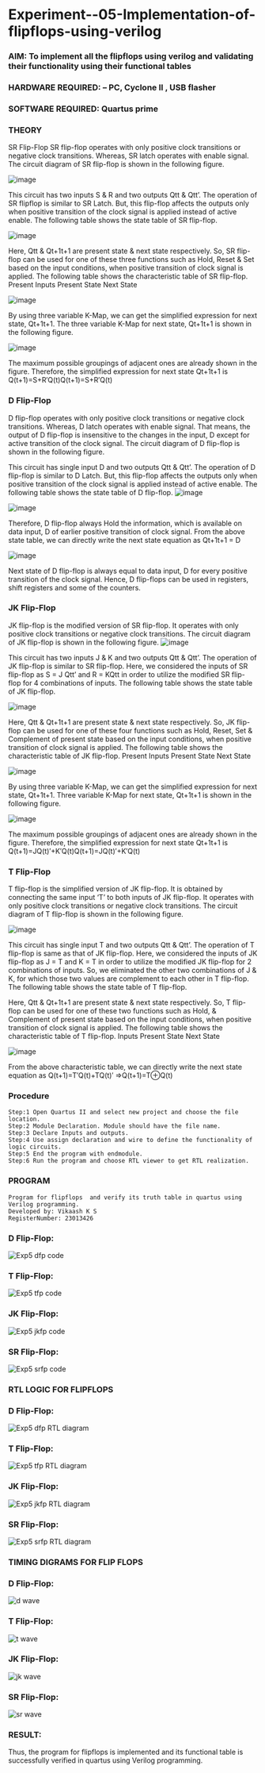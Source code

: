 # Experiment--05-Implementation-of-flipflops-using-verilog
### AIM: To implement all the flipflops using verilog and validating their functionality using their functional tables
### HARDWARE REQUIRED:  – PC, Cyclone II , USB flasher
### SOFTWARE REQUIRED:   Quartus prime
### THEORY 
SR Flip-Flop
SR flip-flop operates with only positive clock transitions or negative clock transitions. Whereas, SR latch operates with enable signal. The circuit diagram of SR flip-flop is shown in the following figure.

![image](https://user-images.githubusercontent.com/36288975/167910294-bb550548-b1dc-4cba-9044-31d9037d476b.png)

 
This circuit has two inputs S & R and two outputs Qtt & Qtt’. The operation of SR flipflop is similar to SR Latch. But, this flip-flop affects the outputs only when positive transition of the clock signal is applied instead of active enable.
The following table shows the state table of SR flip-flop.


![image](https://user-images.githubusercontent.com/36288975/167910648-ced88e69-869c-42e2-9718-a285a3902446.png)


Here, Qtt & Qt+1t+1 are present state & next state respectively. So, SR flip-flop can be used for one of these three functions such as Hold, Reset & Set based on the input conditions, when positive transition of clock signal is applied. The following table shows the characteristic table of SR flip-flop.
Present Inputs	Present State	Next State


![image](https://user-images.githubusercontent.com/36288975/167908180-5fc9d589-1cb5-41f5-b2c8-927e04f5f387.png)

By using three variable K-Map, we can get the simplified expression for next state, Qt+1t+1. The three variable K-Map for next state, Qt+1t+1 is shown in the following figure.

![image](https://user-images.githubusercontent.com/36288975/167908214-25b30a54-db20-4bcb-9385-5f93a1982a09.png)

 
The maximum possible groupings of adjacent ones are already shown in the figure. Therefore, the simplified expression for next state Qt+1t+1 is
Q(t+1)=S+R′Q(t)Q(t+1)=S+R′Q(t)


### D Flip-Flop
D flip-flop operates with only positive clock transitions or negative clock transitions. Whereas, D latch operates with enable signal. That means, the output of D flip-flop is insensitive to the changes in the input, D except for active transition of the clock signal. The circuit diagram of D flip-flop is shown in the following figure.
 
This circuit has single input D and two outputs Qtt & Qtt’. The operation of D flip-flop is similar to D Latch. But, this flip-flop affects the outputs only when positive transition of the clock signal is applied instead of active enable.
The following table shows the state table of D flip-flop.
![image](https://user-images.githubusercontent.com/36288975/167908342-e03f0cbb-5958-43bb-b74a-5e3ec2341675.png)

![image](https://user-images.githubusercontent.com/36288975/167910325-aeef0739-0a54-40e2-bebd-6f5fa0cad10e.png)



Therefore, D flip-flop always Hold the information, which is available on data input, D of earlier positive transition of clock signal. From the above state table, we can directly write the next state equation as
Qt+1t+1 = D



![image](https://user-images.githubusercontent.com/36288975/167908850-d39d07ba-7f9d-490a-b9f2-274e189fd047.png)

Next state of D flip-flop is always equal to data input, D for every positive transition of the clock signal. Hence, D flip-flops can be used in registers, shift registers and some of the counters.


### JK Flip-Flop
JK flip-flop is the modified version of SR flip-flop. It operates with only positive clock transitions or negative clock transitions. The circuit diagram of JK flip-flop is shown in the following figure.
![image](https://user-images.githubusercontent.com/36288975/167910378-d2d984a7-2815-4d17-8c41-ee4bdf59ec24.png) 

 
This circuit has two inputs J & K and two outputs Qtt & Qtt’. The operation of JK flip-flop is similar to SR flip-flop. Here, we considered the inputs of SR flip-flop as S = J Qtt’ and R = KQtt in order to utilize the modified SR flip-flop for 4 combinations of inputs.
The following table shows the state table of JK flip-flop.


![image](https://user-images.githubusercontent.com/36288975/167908575-59c35afb-50d3-46a2-888c-47478a3179d5.png)

Here, Qtt & Qt+1t+1 are present state & next state respectively. So, JK flip-flop can be used for one of these four functions such as Hold, Reset, Set & Complement of present state based on the input conditions, when positive transition of clock signal is applied. The following table shows the characteristic table of JK flip-flop.
Present Inputs	Present State	Next State

![image](https://user-images.githubusercontent.com/36288975/167908664-c854ffe9-0bd3-44c2-bfa6-e53928181c69.png)


By using three variable K-Map, we can get the simplified expression for next state, Qt+1t+1. Three variable K-Map for next state, Qt+1t+1 is shown in the following figure.
 
 
 ![image](https://user-images.githubusercontent.com/36288975/167908688-fa93c3e9-8323-4864-947d-c11d163d5a90.png)

The maximum possible groupings of adjacent ones are already shown in the figure. Therefore, the simplified expression for next state Qt+1t+1 is
Q(t+1)=JQ(t)′+K′Q(t)Q(t+1)=JQ(t)′+K′Q(t)



### T Flip-Flop
T flip-flop is the simplified version of JK flip-flop. It is obtained by connecting the same input ‘T’ to both inputs of JK flip-flop. It operates with only positive clock transitions or negative clock transitions. The circuit diagram of T flip-flop is shown in the following figure.

![image](https://user-images.githubusercontent.com/36288975/167911534-5f3c445d-bc68-46e2-9a9c-7efce5febc60.png)



This circuit has single input T and two outputs Qtt & Qtt’. The operation of T flip-flop is same as that of JK flip-flop. Here, we considered the inputs of JK flip-flop as J = T and K = T in order to utilize the modified JK flip-flop for 2 combinations of inputs. So, we eliminated the other two combinations of J & K, for which those two values are complement to each other in T flip-flop.
The following table shows the state table of T flip-flop.



Here, Qtt & Qt+1t+1 are present state & next state respectively. So, T flip-flop can be used for one of these two functions such as Hold, & Complement of present state based on the input conditions, when positive transition of clock signal is applied. The following table shows the characteristic table of T flip-flop.
Inputs	Present State	Next State


![image](https://user-images.githubusercontent.com/36288975/167909015-53aa9450-3f28-4202-887a-79d88228f8a0.png)

From the above characteristic table, we can directly write the next state equation as
Q(t+1)=T′Q(t)+TQ(t)′
⇒Q(t+1)=T⊕Q(t)

### Procedure
~~~
Step:1 Open Quartus II and select new project and choose the file location.
Step:2 Module Declaration. Module should have the file name.
Step:3 Declare Inputs and outputs.
Step:4 Use assign declaration and wire to define the functionality of logic circuits.
Step:5 End the program with endmodule.
Step:6 Run the program and choose RTL viewer to get RTL realization.
~~~
### PROGRAM 
~~~
Program for flipflops  and verify its truth table in quartus using Verilog programming.
Developed by: Vikaash K S
RegisterNumber: 23013426
~~~
### D Flip-Flop:
![Exp5 dfp code](https://github.com/Vikaash19/Experiment--05-Implementation-of-flipflops-using-verilog/assets/148514589/94eb20a2-6863-4cf0-8c0b-95ac6ca96af3)

### T Flip-Flop:
![Exp5 tfp code](https://github.com/Vikaash19/Experiment--05-Implementation-of-flipflops-using-verilog/assets/148514589/b65c7dd0-4b42-47d1-bc76-fe0a84f494dc)

### JK Flip-Flop:
![Exp5 jkfp code](https://github.com/Vikaash19/Experiment--05-Implementation-of-flipflops-using-verilog/assets/148514589/0f781c97-e134-40f9-886f-3bd3affb9b9a)

### SR Flip-Flop:
![Exp5 srfp code](https://github.com/Vikaash19/Experiment--05-Implementation-of-flipflops-using-verilog/assets/148514589/87e2910c-40a8-44f6-9574-9cd01ed64885)

### RTL LOGIC FOR FLIPFLOPS 
### D Flip-Flop:
![Exp5 dfp RTL diagram](https://github.com/Vikaash19/Experiment--05-Implementation-of-flipflops-using-verilog/assets/148514589/f1b85de5-8b19-4a4d-a5d8-ae85a5454441)

### T Flip-Flop:
![Exp5 tfp RTL diagram](https://github.com/Vikaash19/Experiment--05-Implementation-of-flipflops-using-verilog/assets/148514589/30c442b6-8079-4ad7-8ce4-48598a86c3a3)

### JK Flip-Flop:
![Exp5 jkfp RTL diagram](https://github.com/Vikaash19/Experiment--05-Implementation-of-flipflops-using-verilog/assets/148514589/40c08ade-2ca8-4d06-9174-133b2f6ad076)

### SR Flip-Flop:
![Exp5 srfp RTL diagram](https://github.com/Vikaash19/Experiment--05-Implementation-of-flipflops-using-verilog/assets/148514589/a4b6ff9d-6a55-41ef-ae32-aa4ae2e7b21f)

### TIMING DIGRAMS FOR FLIP FLOPS 
### D Flip-Flop:
![d wave](https://github.com/Vikaash19/Experiment--05-Implementation-of-flipflops-using-verilog/assets/148514589/21fd2daa-d606-49bc-9bfd-0cc49a59301e)

### T Flip-Flop:
![t wave](https://github.com/Vikaash19/Experiment--05-Implementation-of-flipflops-using-verilog/assets/148514589/00315fc7-f226-489f-9cc6-045abf747a67)

### JK Flip-Flop:
![jk wave](https://github.com/Vikaash19/Experiment--05-Implementation-of-flipflops-using-verilog/assets/148514589/74cbf081-6a03-491a-853e-cd4a924c78e9)

### SR Flip-Flop:
![sr wave](https://github.com/Vikaash19/Experiment--05-Implementation-of-flipflops-using-verilog/assets/148514589/51e89e82-dec7-4a1d-9056-c53ad4f12c71)


### RESULT:
Thus, the program for flipflops is implemented and its functional table is successfully verified in
quartus using Verilog programming.
